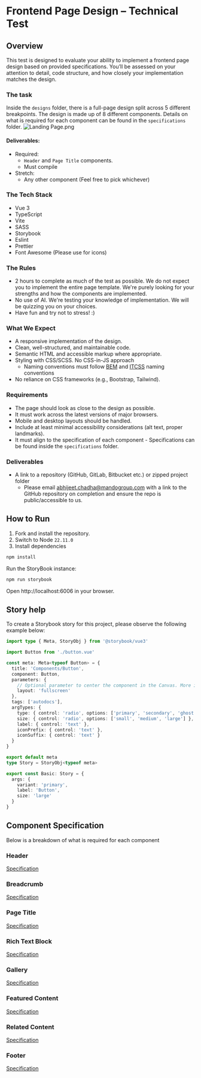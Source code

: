 # Frontend Page Design – Technical Test
## Overview

This test is designed to evaluate your ability to implement a frontend page design based on provided specifications. You’ll be assessed on your attention to detail, code structure, and how closely your implementation matches the design.

### The task

Inside the `designs` folder, there is a full-page design split across 5 different breakpoints. The design is made up of 8 different components. Details on what is required for each component can be found in the `specifications` folder.
![Landing Page.png](designs/Landing%20Page.png)

#### Deliverables:
- Required:
  - `Header` and `Page Title` components.
  - Must compile
- Stretch:
  - Any other component (Feel free to pick whichever)

### The Tech Stack

- Vue 3
- TypeScript
- Vite
- SASS
- Storybook
- Eslint
- Prettier
- Font Awesome (Please use for icons)

### The Rules

- 2 hours to complete as much of the test as possible. We do not expect you to implement the entire page template. We're purely looking for your strengths and how the components are implemented.
- No use of AI. We're testing your knowledge of implementation. We will be quizzing you on your choices.
- Have fun and try not to stress! :)

### What We Expect

- A responsive implementation of the design.
- Clean, well-structured, and maintainable code.
- Semantic HTML and accessible markup where appropriate.
- Styling with CSS/SCSS. No CSS-in-JS approach
  - Naming conventions must follow [BEM](https://getbem.com/) and [ITCSS](https://developer.helpscout.com/seed/glossary/itcss/) naming conventions
- No reliance on CSS frameworks (e.g., Bootstrap, Tailwind).

### Requirements

- The page should look as close to the design as possible. 
- It must work across the latest versions of major browsers.
- Mobile and desktop layouts should be handled.
- Include at least minimal accessibility considerations (alt text, proper landmarks).
- It must align to the specification of each component - Specifications can be found inside the `specifications` folder.

### Deliverables
- A link to a repository (GitHub, GitLab, Bitbucket etc.) or zipped project folder
  - Please email [abhijeet.chadha@mandogroup.com]() with a link to the GitHub repository on completion and ensure the repo is public/accessible to us.

## How to Run

1. Fork and install the repository.
2. Switch to Node `22.11.0`
3. Install dependencies
``` bash
npm install
```

Run the StoryBook instance:
```bash
npm run storybook
```

Open http://localhost:6006 in your browser.

## Story help
To create a Storybook story for this project, please observe the following example below:
```typescript
import type { Meta, StoryObj } from '@storybook/vue3'

import Button from './button.vue'

const meta: Meta<typeof Button> = {
  title: 'Components/Button',
  component: Button,
  parameters: {
    // Optional parameter to center the component in the Canvas. More info: https://storybook.js.org/docs/configure/story-layout
    layout: 'fullscreen'
  },
  tags: ['autodocs'],
  argTypes: {
    type: { control: 'radio', options: ['primary', 'secondary', 'ghost', 'outline'] },
    size: { control: 'radio', options: ['small', 'medium', 'large'] },
    label: { control: 'text' },
    iconPrefix: { control: 'text' },
    iconSuffix: { control: 'text' }
  }
}

export default meta
type Story = StoryObj<typeof meta>

export const Basic: Story = {
  args: {
    variant: 'primary',
    label: 'Button',
    size: 'large'
  }
}
```

## Component Specification
Below is a breakdown of what is required for each component

### Header
[Specification](specifications/header-specification.md)
### Breadcrumb
[Specification](specifications/breadcrumb-specification.md)
### Page Title
[Specification](specifications/page-title-specification.md)
### Rich Text Block
[Specification](specifications/rich-text-block-specification.md)
### Gallery
[Specification](specifications/gallery-specification.md)
### Featured Content
[Specification](specifications/related-content-specification.md)
### Related Content
[Specification](specifications/related-content-specification.md)
### Footer
[Specification](specifications/footer-specification.md)